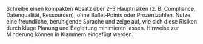 <p>Schreibe einen kompakten Absatz über 2–3 Hauptrisiken (z.&nbsp;B. Compliance, Datenqualität, Ressourcen), ohne Bullet‑Points oder Prozentzahlen. Nutze eine freundliche, beruhigende Sprache und zeige auf, wie sich diese Risiken durch kluge Planung und Begleitung minimieren lassen. Hinweise zur Minderung können in Klammern eingefügt werden.</p>
